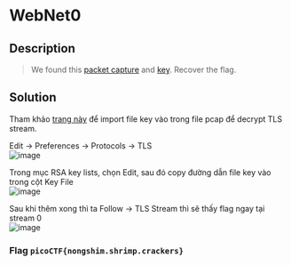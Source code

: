 # WebNet0

## Description
> We found this [packet capture](https://github.com/NgocPhuc4/CTF/blob/main/picoCTF/Forensics/WebNet0/capture.pcap) and [key](https://github.com/NgocPhuc4/CTF/blob/main/picoCTF/Forensics/WebNet0/picopico.key). Recover the flag.

## Solution
Tham khảo [trang này](https://blog.didierstevens.com/2020/12/14/decrypting-tls-streams-with-wireshark-part-1/) để import file key vào trong file pcap để decrypt TLS stream.                

Edit -> Preferences -> Protocols -> TLS            
![image](https://github.com/user-attachments/assets/74b825e9-5277-4860-8072-2a5325d7ed27)          

Trong mục RSA key lists, chọn Edit, sau đó copy đường dẫn file key vào trong cột Key File    
![image](https://github.com/user-attachments/assets/018c30cd-7c8a-4c30-be7b-33eb0a479ded)         

Sau khi thêm xong thì ta Follow -> TLS Stream thì sẽ thấy flag ngay tại stream 0                       
![image](https://github.com/user-attachments/assets/7a0641a5-1320-4a30-896b-7a0ba1a7752b)         

### Flag `picoCTF{nongshim.shrimp.crackers}`
